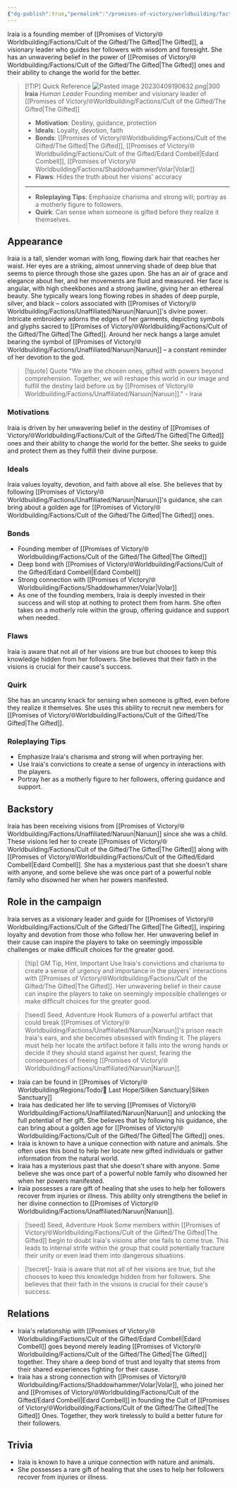 ```yaml
---
{"dg-publish":true,"permalink":"/promises-of-victory/worldbuilding/factions/cult-of-the-gifted/iraia/","noteIcon":"NPC","created":"2023-03-29T16:19:51.956+02:00","updated":"2023-05-19T21:39:38.548+02:00"}
---
```



Iraia is a founding member of [[Promises of Victory/🌐Worldbuilding/Factions/Cult of the Gifted/The Gifted\|The Gifted]], a visionary leader who guides her followers with wisdom and foresight. She has an unwavering belief in the power of [[Promises of Victory/🌐Worldbuilding/Factions/Cult of the Gifted/The Gifted\|The Gifted]] ones and their ability to change the world for the better.

> [!TIP] Quick Reference
> ![Pasted image 20230409190632.png|300](/img/user/resources/Pictures/Pasted%20image%2020230409190632.png) 
> **Iraia** _Human Leader_ 
> Founding member and visionary leader of [[Promises of Victory/🌐Worldbuilding/Factions/Cult of the Gifted/The Gifted\|The Gifted]]
>- **Motivation**: Destiny, guidance, protection
>- **Ideals**: Loyalty, devotion, faith
>- **Bonds**: [[Promises of Victory/🌐Worldbuilding/Factions/Cult of the Gifted/The Gifted\|The Gifted]], [[Promises of Victory/🌐Worldbuilding/Factions/Cult of the Gifted/Edard Combell\|Edard Combell]], [[Promises of Victory/🌐Worldbuilding/Factions/Shaddowhammer/Volar\|Volar]]
>- **Flaws**: Hides the truth about her visions' accuracy
> ____
>- **Roleplaying Tips**: Emphasize charisma and strong will; portray as a motherly figure to followers.
>-  **Quirk**: Can sense when someone is gifted before they realize it themselves.

## Appearance
Iraia is a tall, slender woman with long, flowing dark hair that reaches her waist. Her eyes are a striking, almost unnerving shade of deep blue that seems to pierce through those she gazes upon. She has an air of grace and elegance about her, and her movements are fluid and measured. Her face is angular, with high cheekbones and a strong jawline, giving her an ethereal beauty. She typically wears long flowing robes in shades of deep purple, silver, and black – colors associated with [[Promises of Victory/🌐Worldbuilding/Factions/Unaffiliated/Naruun\|Naruun]]'s divine power. Intricate embroidery adorns the edges of her garments, depicting symbols and glyphs sacred to [[Promises of Victory/🌐Worldbuilding/Factions/Cult of the Gifted/The Gifted\|The Gifted]]. Around her neck hangs a large amulet bearing the symbol of [[Promises of Victory/🌐Worldbuilding/Factions/Unaffiliated/Naruun\|Naruun]] – a constant reminder of her devotion to the god.

> [!quote] Quote
> "We are the chosen ones, gifted with powers beyond comprehension. Together, we will reshape this world in our image and fulfill the destiny laid before us by [[Promises of Victory/🌐Worldbuilding/Factions/Unaffiliated/Naruun\|Naruun]]." - Iraia

### Motivations
Iraia is driven by her unwavering belief in the destiny of [[Promises of Victory/🌐Worldbuilding/Factions/Cult of the Gifted/The Gifted\|The Gifted]] ones and their ability to change the world for the better. She seeks to guide and protect them as they fulfill their divine purpose.

### Ideals
Iraia values loyalty, devotion, and faith above all else. She believes that by following [[Promises of Victory/🌐Worldbuilding/Factions/Unaffiliated/Naruun\|Naruun]]'s guidance, she can bring about a golden age for [[Promises of Victory/🌐Worldbuilding/Factions/Cult of the Gifted/The Gifted\|The Gifted]] ones.

### Bonds
- Founding member of [[Promises of Victory/🌐Worldbuilding/Factions/Cult of the Gifted/The Gifted\|The Gifted]]
- Deep bond with [[Promises of Victory/🌐Worldbuilding/Factions/Cult of the Gifted/Edard Combell\|Edard Combell]]
- Strong connection with [[Promises of Victory/🌐Worldbuilding/Factions/Shaddowhammer/Volar\|Volar]]
- As one of the founding members, Iraia is deeply invested in their success and will stop at nothing to protect them from harm. She often takes on a motherly role within the group, offering guidance and support when needed.

### Flaws
Iraia is aware that not all of her visions are true but chooses to keep this knowledge hidden from her followers. She believes that their faith in the visions is crucial for their cause's success.

### Quirk
She has an uncanny knack for sensing when someone is gifted, even before they realize it themselves. She uses this ability to recruit new members for [[Promises of Victory/🌐Worldbuilding/Factions/Cult of the Gifted/The Gifted\|The Gifted]].

### Roleplaying Tips

- Emphasize Iraia's charisma and strong will when portraying her.
- Use Iraia's convictions to create a sense of urgency in interactions with the players.
- Portray her as a motherly figure to her followers, offering guidance and support.

## Backstory
Iraia has been receiving visions from [[Promises of Victory/🌐Worldbuilding/Factions/Unaffiliated/Naruun\|Naruun]] since she was a child. These visions led her to create [[Promises of Victory/🌐Worldbuilding/Factions/Cult of the Gifted/The Gifted\|The Gifted]] along with [[Promises of Victory/🌐Worldbuilding/Factions/Cult of the Gifted/Edard Combell\|Edard Combell]]. She has a mysterious past that she doesn't share with anyone, and some believe she was once part of a powerful noble family who disowned her when her powers manifested.

## Role in the campaign
Iraia serves as a visionary leader and guide for [[Promises of Victory/🌐Worldbuilding/Factions/Cult of the Gifted/The Gifted\|The Gifted]], inspiring loyalty and devotion from those who follow her. Her unwavering belief in their cause can inspire the players to take on seemingly impossible challenges or make difficult choices for the greater good.

> [!tip] GM Tip, Hint, Important
> Use Iraia's convictions and charisma to create a sense of urgency and importance in the players' interactions with [[Promises of Victory/🌐Worldbuilding/Factions/Cult of the Gifted/The Gifted\|The Gifted]]. Her unwavering belief in their cause can inspire the players to take on seemingly impossible challenges or make difficult choices for the greater good.

> [!seed] Seed, Adventure Hook
> Rumors of a powerful artifact that could break [[Promises of Victory/🌐Worldbuilding/Factions/Unaffiliated/Naruun\|Naruun]]'s prison reach Iraia's ears, and she becomes obsessed with finding it. The players must help her locate the artifact before it falls into the wrong hands or decide if they should stand against her quest, fearing the consequences of freeing [[Promises of Victory/🌐Worldbuilding/Factions/Unaffiliated/Naruun\|Naruun]].

- Iraia can be found in [[Promises of Victory/🌐Worldbuilding/Regions/Todo/🏰 Last Hope/Silken Sanctuary\|Silken Sanctuary]]
- Iraia has dedicated her life to serving [[Promises of Victory/🌐Worldbuilding/Factions/Unaffiliated/Naruun\|Naruun]] and unlocking the full potential of her gift. She believes that by following his guidance, she can bring about a golden age for [[Promises of Victory/🌐Worldbuilding/Factions/Cult of the Gifted/The Gifted\|The Gifted]] ones.
- Iraia is known to have a unique connection with nature and animals. She often uses this bond to help her locate new gifted individuals or gather information from the natural world.
- Iraia has a mysterious past that she doesn't share with anyone. Some believe she was once part of a powerful noble family who disowned her when her powers manifested.
- Iraia possesses a rare gift of healing that she uses to help her followers recover from injuries or illness. This ability only strengthens the belief in her divine connection to [[Promises of Victory/🌐Worldbuilding/Factions/Unaffiliated/Naruun\|Naruun]].
  
> [!seed] Seed, Adventure Hook
> Some members within [[Promises of Victory/🌐Worldbuilding/Factions/Cult of the Gifted/The Gifted\|The Gifted]] begin to doubt Iraia's visions after one fails to come true. This leads to internal strife within the group that could potentially fracture their unity or even lead them into dangerous situations.

> [!secret]- 
> Iraia is aware that not all of her visions are true, but she chooses to keep this knowledge hidden from her followers. She believes that their faith in the visions is crucial for their cause's success.

## Relations
- Iraia's relationship with [[Promises of Victory/🌐Worldbuilding/Factions/Cult of the Gifted/Edard Combell\|Edard Combell]] goes beyond merely leading [[Promises of Victory/🌐Worldbuilding/Factions/Cult of the Gifted/The Gifted\|The Gifted]] together. They share a deep bond of trust and loyalty that stems from their shared experiences fighting for their cause.
- Iraia has a strong connection with [[Promises of Victory/🌐Worldbuilding/Factions/Shaddowhammer/Volar\|Volar]], who joined her and [[Promises of Victory/🌐Worldbuilding/Factions/Cult of the Gifted/Edard Combell\|Edard Combell]] in founding the Cult of [[Promises of Victory/🌐Worldbuilding/Factions/Cult of the Gifted/The Gifted\|The Gifted]] Ones. Together, they work tirelessly to build a better future for their followers.

## Trivia
- Iraia is known to have a unique connection with nature and animals.
- She possesses a rare gift of healing that she uses to help her followers recover from injuries or illness.
